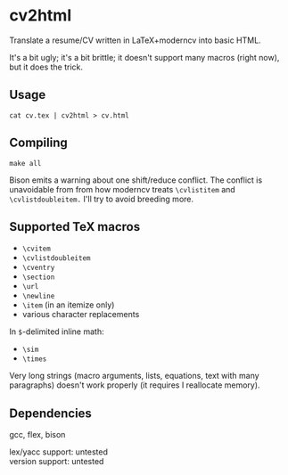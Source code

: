 cv2html
=======

Translate a resume/CV written in LaTeX+moderncv into basic HTML.

It's a bit ugly; it's a bit brittle; it doesn't support many macros (right
now), but it does the trick.

Usage
-----

    cat cv.tex | cv2html > cv.html

Compiling
---------

    make all

Bison emits a warning about one shift/reduce conflict. The conflict is
unavoidable from from how moderncv treats `\cvlistitem` and
`\cvlistdoubleitem.` I'll try to avoid breeding more.

Supported TeX macros
--------------------

- `\cvitem`
- `\cvlistdoubleitem`
- `\cventry`
- `\section`
- `\url`
- `\newline`
- `\item` (in an itemize only)
- various character replacements

In `$`-delimited inline math:

- `\sim`
- `\times`

Very long strings (macro arguments, lists, equations, text with many
paragraphs) doesn't work properly (it requires I reallocate memory).

Dependencies
------------

gcc, flex, bison

lex/yacc support: untested  
version support: untested
